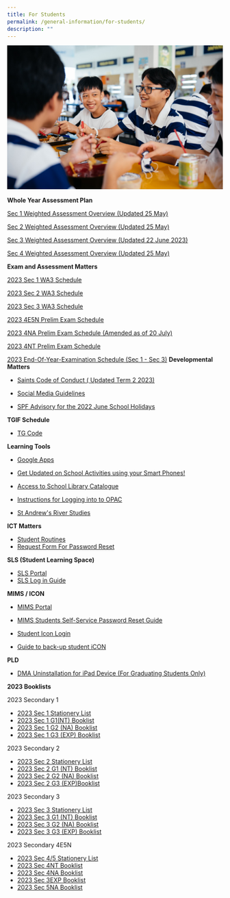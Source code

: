 ```yaml
---
title: For Students
permalink: /general-information/for-students/
description: ""
---
```

![](/images/For%20student/SASS-D1A-3.jpg)

**Whole Year Assessment Plan**

[Sec 1 Weighted Assessment Overview (Updated 25 May)](/files/Parent/Assessment%20Matters/sec%201%20weighted%20assesment%20overview%20(final)%20updated%2025%20may%202023.pdf)

[Sec 2 Weighted Assessment Overview (Updated 25 May)](/files/Parent/Assessment%20Matters/sec%202%20weighted%20assesment%20overview%20_sec%202%20updated%2025%20may%202023.pdf)

[Sec 3 Weighted Assessment Overview (Updated 22 June 2023)](/files/Parent/Assessment%20Matters/sec%203%20weighted%20assesment%20overview%20(final)%20updated%2022%20june%202023.pdf)

[Sec 4 Weighted Assessment Overview (Updated 25 May)](/files/Parent/Assessment%20Matters/sec%204%20weighted%20assesment%20overview%20updated%2025%20may%202023.pdf)

**Exam and Assessment Matters**

[2023 Sec 1 WA3 Schedule](/files/General%20Information/Assessment%20Schedules/2023%20Prelim%20and%20WA3/2023%20wa3%20schedule%20final_sec%201.pdf)

[2023 Sec 2 WA3 Schedule](/files/General%20Information/Assessment%20Schedules/2023%20Prelim%20and%20WA3/2023%20wa3%20schedule%20final_sec%202.pdf)

[2023 Sec 3 WA3 Schedule](/files/General%20Information/Assessment%20Schedules/2023%20Prelim%20and%20WA3/2023%20wa3%20schedule%20final_sec%203.pdf)

[2023 4E5N Prelim Exam Schedule](/files/General%20Information/Assessment%20Schedules/2023%20Prelim%20and%20WA3/2023%204e5n%20prelims.pdf)

[2023 4NA Prelim Exam Schedule (Amended as of 20 July)](/files/General%20Information/Assessment%20Schedules/2023%20Prelim%20and%20WA3/(20%20july)%202023%204na%20prelims%20tt_amended.pdf)

[2023 4NT Prelim Exam Schedule](/files/General%20Information/Assessment%20Schedules/2023%20Prelim%20and%20WA3/2023%204nt%20prelims%20tt.pdf)

[2023 End-Of-Year-Examination Schedule (Sec 1 - Sec 3)](https://tinyurl.com/2023EOYTIMETABLE.)
**Developmental Matters**  

* [Saints Code of Conduct ( Updated Term 2 2023)](/files/General%20Information/For%20Students/202304_saints%20code%20of%20conduct%20for%202023.pdf)
*   [Social Media Guidelines](/files/Student/Development%20Matter/wcy2me.pdf)

*   [SPF Advisory for the 2022 June School Holidays](/files/Student/Development%20Matter/Joint%20SPF%20CNB%20MOE%20School%20Advisory%20-%20Jun%202022.pdf)

**TGIF Schedule**
* [TG Code](/files/Student/TG%20code/TG%20Code%20for%20Students.pdf)

 
**Learning Tools**  

*   [Google Apps](https://www.google.com/a/sass.sg)
*   [Get Updated on School Activities using your Smart Phones!](http://go.gov.sg/hsej44)  
    
*   [Access to School Library Catalogue](https://schoolibrary.moe.edu.sg/standrewssec/cgi-bin/spydus.exe/MSGTRN/WPAC/HOME)
*   [Instructions for Logging into to OPAC](http://go.gov.sg/ieumpu)
*   [St Andrew's River Studies](https://sites.google.com/site/standrewsriverstudies/home)


**ICT Matters**

*    [Student Routines](/files/Student/ICT%20matter/student%20routines.pdf)
*   [Request Form For Password Reset](https://forms.gle/KW6nnKxe1qJtuvTt7)


**SLS (Student Learning Space)**
* [SLS Portal ](https://vle.learning.moe.edu.sg/login)
*   [SLS Log in Guide](https://go.gov.sg/dxh48w)

**MIMS / ICON**
* [MIMS Portal](https://mims.moe.gov.sg/sspr)

*    [MIMS Students Self-Service Password Reset Guide ](/files/General%20Information/For%20Students/posters_mims_sspr_guide.pdf)


*   [Student Icon Login](https://workspace.google.com/dashboard) 

*    [Guide to back-up student iCON](/files/Student/ICT%20matter/Guide%20to%20back-up%20Google%20iCON.pdf)


**PLD**
*    [DMA Uninstallation for iPad Device (For Graduating Students Only)](/files/Student/ICT%20matter/For%20Students%20Instructions%20for%20DMA%20Uninstallation%20iPad%20Device.pdf)











**2023 Booklists**

2023 Secondary 1

* [2023 Sec 1 Stationery List ](/files/Student/Book%20list/Sec1/1STA.pdf)
* [2023 Sec 1 G1(NT) Booklist](/files/Student/Book%20list/Sec1/1G1.pdf)
* [2023 Sec 1 G2 (NA) Booklist ](/files/Student/Book%20list/Sec1/1G2.pdf)
* [2023 Sec 1 G3 (EXP) Booklist](/files/Student/Book%20list/Sec1/1G3.pdf)

2023 Secondary 2

*  [2023 Sec 2 Stationery List](/files/Student/Book%20list/Sec2/2STA.pdf)
*  [2023 Sec 2 G1 (NT) Booklist](/files/Student/Book%20list/Sec2/2G1.pdf)
*  [2023 Sec 2 G2 (NA) Booklist](/files/Student/Book%20list/Sec2/2G2.pdf)
*  [2023 Sec 2 G3 (EXP)Booklist ](/files/Student/Book%20list/Sec2/2G3.pdf)

  

2023 Secondary 3

* [2023 Sec 3 Stationery List](/files/Student/Book%20list/Sec3/3STA.pdf)
* [2023 Sec 3 G1 (NT) Booklist ](/files/Student/Book%20list/Sec3/3G1.pdf)
* [2023 Sec 3 G2 (NA) Booklist ](/files/Student/Book%20list/Sec3/3G2.pdf)
* [2023 Sec 3 G3 (EXP) Booklist ](/files/Student/Book%20list/Sec3/3G3.pdf)
  

2023 Secondary 4E5N

*  [2023 Sec 4/5 Stationery List](/files/Student/Book%20list/Sec4/45STA.pdf)
*  [2023 Sec 4NT Booklist ](/files/Student/Book%20list/Sec4/4G1.pdf)
*  [2023 Sec 4NA Booklist ](/files/Student/Book%20list/Sec4/4G2.pdf)
*  [2023 Sec 3EXP Booklist ](/files/Student/Book%20list/Sec4/4G3.pdf)
*  [2023 Sec 5NA Booklist ](/files/Student/Book%20list/Sec4/5NA.pdf)